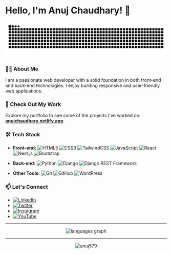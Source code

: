 # Hello, I'm Anuj Chaudhary! 👋

<div align="center">
<!-- Default Theme -->
<!--![Snake Animation](https://raw.githubusercontent.com/Anuj579/Anuj579/output/github-contribution-grid-snake.svg)

<!-- Uncomment the theme you prefer: -->

<!-- 🌑 Dark Theme -->
![Snake Animation](https://raw.githubusercontent.com/Anuj579/Anuj579/output/github-contribution-grid-snake-dark.svg)


</div>

### 👨‍💻 About Me
I am a passionate web developer with a solid foundation in both front-end and back-end technologies. I enjoy building responsive and user-friendly web applications.

### 🌟 Check Out My Work
Explore my portfolio to see some of the projects I've worked on: [**anujchaudhary.netlify.app**](https://anujchaudhary.netlify.app/)

### 🛠️ Tech Stack
- **Front-end:** 
  ![HTML5](https://img.shields.io/badge/HTML5-E34F26?style=for-the-badge&logo=html5&logoColor=white)
  ![CSS3](https://img.shields.io/badge/CSS3-1572B6?style=for-the-badge&logo=css3&logoColor=white)
  ![TailwindCSS](https://img.shields.io/badge/Tailwind_CSS-38B2AC?style=for-the-badge&logo=tailwind-css&logoColor=white)
  ![JavaScript](https://img.shields.io/badge/JavaScript-F7DF1E?style=for-the-badge&logo=javascript&logoColor=black)
  ![React](https://img.shields.io/badge/React-20232A?style=for-the-badge&logo=react&logoColor=61DAFB)
  ![Next.js](https://img.shields.io/badge/Next.js-000000?style=for-the-badge&logo=nextdotjs&logoColor=white)
  ![Bootstrap](https://img.shields.io/badge/Bootstrap-563D7C?style=for-the-badge&logo=bootstrap&logoColor=white)

- **Back-end:**
  ![Python](https://img.shields.io/badge/Python-3776AB?style=for-the-badge&logo=python&logoColor=white)
  ![Django](https://img.shields.io/badge/Django-092E20?style=for-the-badge&logo=django&logoColor=white)
  ![Django REST Framework](https://img.shields.io/badge/Django%20REST-092E20?style=for-the-badge&logo=django&logoColor=white)

- **Other Tools:**
  ![Git](https://img.shields.io/badge/Git-F05032?style=for-the-badge&logo=git&logoColor=white)
  ![GitHub](https://img.shields.io/badge/GitHub-181717?style=for-the-badge&logo=github&logoColor=white)
  ![WordPress](https://img.shields.io/badge/WordPress-21759B?style=for-the-badge&logo=wordpress&logoColor=white)

### 📫 Let's Connect
- [![LinkedIn](https://img.shields.io/badge/LinkedIn-0A66C2?style=for-the-badge&logo=linkedin&logoColor=white)](https://www.linkedin.com/in/anujchaudhary549/)
- [![Twitter](https://img.shields.io/badge/X-000000?style=for-the-badge&logo=x&logoColor=white)](https://x.com/anujbuilds)
- [![Instagram](https://img.shields.io/badge/Instagram-E4405F?style=for-the-badge&logo=instagram&logoColor=white)](https://www.instagram.com/anujbuilds/)
- [![YouTube](https://img.shields.io/badge/YouTube-FF0000?style=for-the-badge&logo=youtube&logoColor=white)](https://www.youtube.com/@anujbuilds)


---

<div align="center">
  <img src="https://github-readme-stats.vercel.app/api/top-langs?username=anuj579&locale=en&hide_title=false&layout=compact&card_width=320&langs_count=10&theme=dark&hide_border=false&order=2" height="150" alt="languages graph"  />
</div>



---

<p align= center ><img src="https://komarev.com/ghpvc/?username=anuj579&label=Profile%20views&color=0e75b6&style=flat" alt="anuj579" /></p>




<!---
Anuj579/Anuj579 is a ✨ special ✨ repository because its `README.md` (this file) appears on your GitHub profile.
You can click the Preview link to take a look at your changes.
--->
